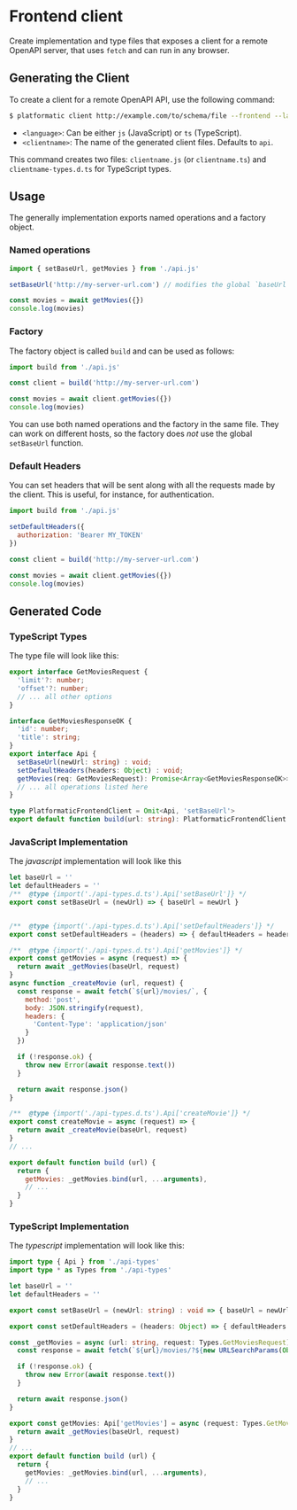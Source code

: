 # Frontend client

Create implementation and type files that exposes a client for a remote OpenAPI server, that uses `fetch` and can run in any browser.

## Generating the Client 

To create a client for a remote OpenAPI API, use the following command:

```bash
$ platformatic client http://example.com/to/schema/file --frontend --language <language> --name <clientname>
```

- `<language>`: Can be either `js` (JavaScript) or `ts` (TypeScript).
- `<clientname>`: The name of the generated client files. Defaults to `api`.

This command creates two files: `clientname.js` (or `clientname.ts`) and `clientname-types.d.ts` for TypeScript types. 

## Usage

The generally implementation exports named operations and a factory object. 

### Named operations

```js
import { setBaseUrl, getMovies } from './api.js'

setBaseUrl('http://my-server-url.com') // modifies the global `baseUrl` variable

const movies = await getMovies({})
console.log(movies)
```

### Factory

The factory object is called `build` and can be used as follows:

```js
import build from './api.js'

const client = build('http://my-server-url.com')

const movies = await client.getMovies({})
console.log(movies)
```

You can use both named operations and the factory in the same file. They can work on different hosts, so the factory does _not_ use the global `setBaseUrl` function.

### Default Headers

You can set headers that will be sent along with all the requests made by the client. This is useful, for instance, for authentication.

```js
import build from './api.js'

setDefaultHeaders({
  authorization: 'Bearer MY_TOKEN'
})

const client = build('http://my-server-url.com')

const movies = await client.getMovies({})
console.log(movies)
```

## Generated Code

### TypeScript Types

The type file will look like this:

```ts
export interface GetMoviesRequest {
  'limit'?: number;
  'offset'?: number;
  // ... all other options
}

interface GetMoviesResponseOK {
  'id': number;
  'title': string;
}
export interface Api {
  setBaseUrl(newUrl: string) : void;
  setDefaultHeaders(headers: Object) : void;
  getMovies(req: GetMoviesRequest): Promise<Array<GetMoviesResponseOK>>;
  // ... all operations listed here
}

type PlatformaticFrontendClient = Omit<Api, 'setBaseUrl'>
export default function build(url: string): PlatformaticFrontendClient
```

### JavaScript Implementation 

The *javascript* implementation will look like this

```js
let baseUrl = ''
let defaultHeaders = ''
/**  @type {import('./api-types.d.ts').Api['setBaseUrl']} */
export const setBaseUrl = (newUrl) => { baseUrl = newUrl }


/**  @type {import('./api-types.d.ts').Api['setDefaultHeaders']} */
export const setDefaultHeaders = (headers) => { defaultHeaders = headers }

/**  @type {import('./api-types.d.ts').Api['getMovies']} */
export const getMovies = async (request) => {
  return await _getMovies(baseUrl, request)
}
async function _createMovie (url, request) {
  const response = await fetch(`${url}/movies/`, {
    method:'post',
    body: JSON.stringify(request),
    headers: {
      'Content-Type': 'application/json'
    }
  })

  if (!response.ok) {
    throw new Error(await response.text())
  }

  return await response.json()
}

/**  @type {import('./api-types.d.ts').Api['createMovie']} */
export const createMovie = async (request) => {
  return await _createMovie(baseUrl, request)
}
// ...

export default function build (url) {
  return {
    getMovies: _getMovies.bind(url, ...arguments),
    // ...
  }
}
```

### TypeScript Implementation 

The *typescript* implementation will look like this:

```ts
import type { Api } from './api-types'
import type * as Types from './api-types'

let baseUrl = ''
let defaultHeaders = ''

export const setBaseUrl = (newUrl: string) : void => { baseUrl = newUrl }

export const setDefaultHeaders = (headers: Object) => { defaultHeaders = headers }

const _getMovies = async (url: string, request: Types.GetMoviesRequest) => {
  const response = await fetch(`${url}/movies/?${new URLSearchParams(Object.entries(request || {})).toString()}`)

  if (!response.ok) {
    throw new Error(await response.text())
  }

  return await response.json()
}

export const getMovies: Api['getMovies'] = async (request: Types.GetMoviesRequest) => {
  return await _getMovies(baseUrl, request)
}
// ...
export default function build (url) {
  return {
    getMovies: _getMovies.bind(url, ...arguments),
    // ...
  }
}
```

